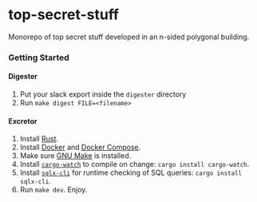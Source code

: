 # top-secret-stuff

Monorepo of top secret stuff developed in an n-sided polygonal building.

### Getting Started

#### Digester

1. Put your slack export inside the `digester` directory
2. Run `make digest FILE=<filename>`

#### Excretor

1. Install [Rust](https://www.rust-lang.org/tools/install).
2. Install [Docker](https://www.docker.com/get-started/) and [Docker Compose](https://docs.docker.com/compose/install/).
3. Make sure [GNU Make](https://www.gnu.org/software/make/) is installed.
4. Install [`cargo-watch`](https://github.com/watchexec/cargo-watch) to compile on change: `cargo install cargo-watch`.
5. Install [`sqlx-cli`](https://lib.rs/crates/sqlx-cli) for runtime checking of SQL queries: `cargo install sqlx-cli`.
6. Run `make dev`. Enjoy.
